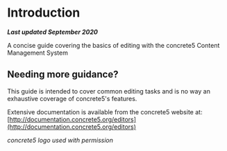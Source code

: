 # Introduction

_**Last updated September 2020**_

A concise guide covering the basics of editing with the concrete5 Content Management System

## Needing more guidance?

This guide is intended to cover common editing tasks and is no way an exhaustive coverage of concrete5's features.

Extensive documentation is available from the concrete5 website at: [http://documentation.concrete5.org/editors](http://documentation.concrete5.org/editors)

_concrete5 logo used with permission_


